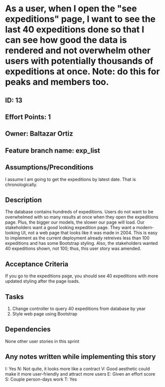 # As a user, when I open the "see expeditions" page, I want to see the last 40 expeditions done so that I can see how good the data is rendered and not overwhelm other users with potentially thousands of expeditions at once. Note: do this for peaks and members too.

## ID: 13
## Effort Points: 1
## Owner: Baltazar Ortiz
## Feature branch name: exp_list

## Assumptions/Preconditions
I assume I am going to get the expeditions by latest date. That is chronologically.

## Description
The database contains hundreds of expeditions. Users do not want to be overwhelmed with so many results at once when they open the expeditions page. Plus, the bigger our models, the slower our page will load. Our stakeholders want a good looking expedition page. They want a modern-looking UI, not a web page that looks like it was made in 2004. This is easy to implement as the current deployment already retreives less than 100 expeditions and has some Bootstrap styling. Also, the stakeholders wanted 40 expeditions shown, not 100; thus, this user story was amended.

## Acceptance Criteria
If you go to the expeditions page, you should see 40 expeditions with more updated styling after the page loads.

## Tasks
1. Change controller to query 40 expeditions from database by year
2. Style web page using Bootstrap

## Dependencies
None other user stories in this sprint 

## Any notes written while implementing this story
I: Yes
N: Not quite, it looks more like a contract
V: Good aesthetic could make it more user-friendly and attract more users
E: Given an effort score
S: Couple person-days work
T: Yes